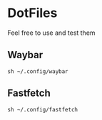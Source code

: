 #   DotFiles

Feel free to use and test them

## Waybar

`sh
    ~/.config/waybar
`

## Fastfetch

`sh
    ~/.config/fastfetch
`
